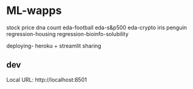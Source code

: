 # ML-wapps

stock price
dna count
eda-football
eda-s&p500
eda-crypto
iris
penguin
regression-housing
regression-bioinfo-solubility

deploying- heroku + streamlit sharing

## dev

Local URL: http://localhost:8501
